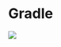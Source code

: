 # Gradle
[![](https://jitpack.io/v/zj565061763/utils-extend.svg)](https://jitpack.io/#zj565061763/utils-extend)